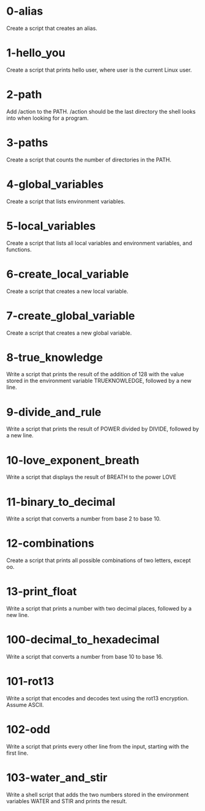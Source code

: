 # 0-alias
Create a script that creates an alias.

# 1-hello_you
Create a script that prints hello user, where user is the current Linux user.

# 2-path
Add /action to the PATH. /action should be the last directory the shell looks into when looking for a program.

# 3-paths
Create a script that counts the number of directories in the PATH.

# 4-global_variables
Create a script that lists environment variables.

# 5-local_variables
Create a script that lists all local variables and environment variables, and functions.

# 6-create_local_variable
Create a script that creates a new local variable.

# 7-create_global_variable
Create a script that creates a new global variable.

# 8-true_knowledge
Write a script that prints the result of the addition of 128 with the value stored in the environment variable TRUEKNOWLEDGE, followed by a new line.

# 9-divide_and_rule
Write a script that prints the result of POWER divided by DIVIDE, followed by a new line.

# 10-love_exponent_breath
Write a script that displays the result of BREATH to the power LOVE

# 11-binary_to_decimal
Write a script that converts a number from base 2 to base 10.

# 12-combinations
Create a script that prints all possible combinations of two letters, except oo.

# 13-print_float
Write a script that prints a number with two decimal places, followed by a new line.

# 100-decimal_to_hexadecimal
Write a script that converts a number from base 10 to base 16.

# 101-rot13
Write a script that encodes and decodes text using the rot13 encryption. Assume ASCII.

# 102-odd
Write a script that prints every other line from the input, starting with the first line.

# 103-water_and_stir
Write a shell script that adds the two numbers stored in the environment variables WATER and STIR and prints the result.
